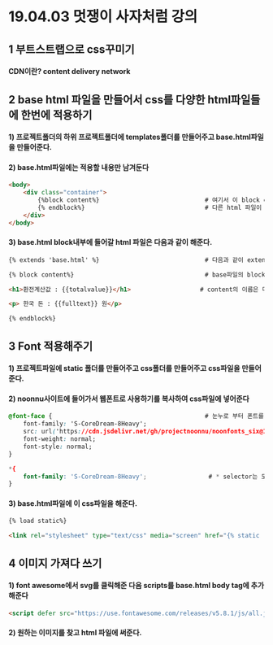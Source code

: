 # 19.04.03 멋쟁이 사자처럼 강의
## 1 부트스트랩으로 css꾸미기
#### CDN이란? content delivery network


## 2 base html 파일을 만들어서 css를 다양한 html파일들에 한번에 적용하기

#### 1) 프로젝트폴더의 하위 프로젝트폴더에 templates폴더를 만들어주고 base.html파일을 만들어준다.
#### 2) base.html파일에는 적용할 내용만 남겨둔다
```html
<body>
    <div class="container">
        {%block content%}                             # 여기서 이 block content와 endblock사이에 
        {% endblock%}                                 # 다른 html 파일이 들어가는 것
    </div>
</body>
```
#### 3) base.html block내부에 들어갈 html 파일은 다음과 같이 해준다.
```html
{% extends 'base.html' %}                             # 다음과 같이 extends를 해주고

{% block content%}                                    # base파일의 block 부분에 들어갈 내용을 써준다. 

<h1>환전계산값 : {{totalvalue}}</h1>                   # content의 이름은 마음대로 할 수 있따.

<p> 한국 돈 : {{fulltext}} 원</p>

{% endblock%}
```
## 3 Font 적용해주기
#### 1) 프로젝트파일에 static 폴더를 만들어주고 css폴더를 만들어주고 css파일을 만들어준다.
#### 2) noonnu사이트에 들어가서 웹폰트로 사용하기를 복사하여 css파일에 넣어준다
```css
@font-face {                                          # 눈누로 부터 폰트를 가져온 것
    font-family: 'S-CoreDream-8Heavy';
    src: url('https://cdn.jsdelivr.net/gh/projectnoonnu/noonfonts_six@1.2/S-CoreDream-8Heavy.woff') format('woff'); 
    font-weight: normal; 
    font-style: normal; 
}

*{
    font-family: 'S-CoreDream-8Heavy';                 # * selector는 모든 elements를 정의하는 것
}
```
#### 3) base.html파일에 이 css파일을 <link> 해준다.
```html
{% load static%}

<link rel="stylesheet" type="text/css" media="screen" href="{% static 'css/style.css' %}">
```

## 4 이미지 가져다 쓰기
#### 1) font awesome에서 svg를 클릭해준 다음 scripts를 base.html body tag에 추가해준다
```html
<script defer src="https://use.fontawesome.com/releases/v5.8.1/js/all.js" integrity="sha384-g5uSoOSBd7KkhAMlnQILrecXvzst9TdC09/VM+pjDTCM+1il8RHz5fKANTFFb+gQ" crossorigin="anonymous"></script>
```
#### 2) 원하는 이미지를 찾고 html 파일에 써준다.

